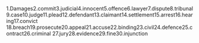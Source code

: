 1.Damages2.commit3.judicial4.innocent5.offence6.lawyer7.dispute8.tribunal9.case10.judge11.plead12.defendant13.claimant14.settlement15.arrest16.hearing17.convict 18.breach19.prosecute20.appeal21.accuse22.binding23.civil24.defence25.contract26.criminal 27.jury28.evidence29.fine30.injunction